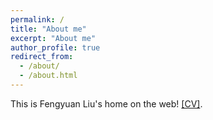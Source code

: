 ```yaml
---
permalink: /
title: "About me"
excerpt: "About me"
author_profile: true
redirect_from: 
  - /about/
  - /about.html
---
```


This is Fengyuan Liu's home on the web! [\[CV\]](https://uwFengyuan.github.io/files/CV_Liu%20Fengyuan.pdf).
